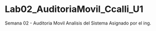 # Lab02_AuditoriaMovil_Ccalli_U1
Semana 02 - Auditoria Movil Analisis del Sistema Asignado por el ing.
